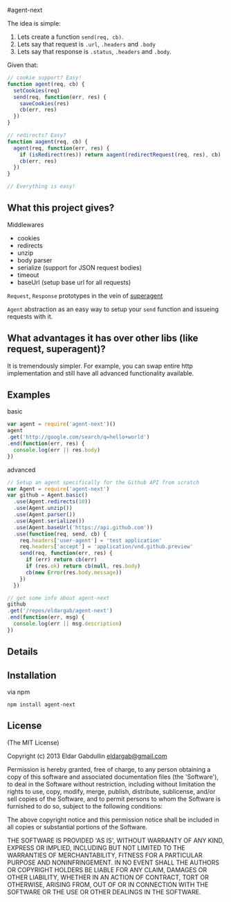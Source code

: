#agent-next

The idea is simple:

  1. Lets create a function `send(req, cb)`.
  2. Lets say that request is `.url`, `.headers` and `.body`
  3. Lets say that response is `.status`, `.headers` and `.body`.

Given that:

```javascript
// cookie support? Easy!
function agent(req, cb) {
  setCookies(req)
  send(req, function(err, res) {
    saveCookies(res)
    cb(err, res)
  })
}

// redirects? Easy?
function aagent(req, cb) {
  agent(req, function(err, res) {
    if (isRedirect(res)) return aagent(redirectRequest(req, res), cb)
    cb(err, res)
  })
}

// Everything is easy!
```

## What this project gives?

Middlewares

  * cookies
  * redirects
  * unzip
  * body parser
  * serialize (support for JSON request bodies)
  * timeout
  * baseUrl (setup base url for all requests)

`Request`, `Response` prototypes in the vein of [superagent](https://github.com/visionmedia/superagent)

`Agent` abstraction as an easy way to setup your `send` function and issueing requests with it.

## What advantages it has over other libs (like request, superagent)?

It is tremendously simpler. For example, you can swap entire http implementation and still have
all advanced functionality available.

## Examples

basic

```javascript
var agent = require('agent-next')()
agent
.get('http://google.com/search/q=hello+world')
.end(function(err, res) {
  console.log(err || res.body)
})
```

advanced

```javascript
// Setup an agent specifically for the Github API from scratch
var Agent = require('agent-next')
var github = Agent.basic()
  .use(Agent.redirects(10))
  .use(Agent.unzip())
  .use(Agent.parser())
  .use(Agent.serialize())
  .use(Agent.baseUrl('https://api.github.com'))
  .use(function(req, send, cb) {
    req.headers['user-agent'] = 'test application'
    req.headers['accept'] = 'application/vnd.github.preview'
    send(req, function(err, res) {
      if (err) return cb(err)
      if (res.ok) return cb(null, res.body)
      cb(new Error(res.body.message))
    })
  })

// get some info about agent-next
github
.get('/repos/eldargab/agent-next')
.end(function(err, msg) {
  console.log(err || msg.description)
})
```

## Details

## Installation

via npm

```
npm install agent-next
```

## License

(The MIT License)

Copyright (c) 2013 Eldar Gabdullin <eldargab@gmail.com>

Permission is hereby granted, free of charge, to any person obtaining a copy of
this software and associated documentation files (the 'Software'), to deal in
the Software without restriction, including without limitation the rights to
use, copy, modify, merge, publish, distribute, sublicense, and/or sell copies of
the Software, and to permit persons to whom the Software is furnished to do so,
subject to the following conditions:

The above copyright notice and this permission notice shall be included in all
copies or substantial portions of the Software.

THE SOFTWARE IS PROVIDED 'AS IS', WITHOUT WARRANTY OF ANY KIND, EXPRESS OR
IMPLIED, INCLUDING BUT NOT LIMITED TO THE WARRANTIES OF MERCHANTABILITY, FITNESS
FOR A PARTICULAR PURPOSE AND NONINFRINGEMENT. IN NO EVENT SHALL THE AUTHORS OR
COPYRIGHT HOLDERS BE LIABLE FOR ANY CLAIM, DAMAGES OR OTHER LIABILITY, WHETHER
IN AN ACTION OF CONTRACT, TORT OR OTHERWISE, ARISING FROM, OUT OF OR IN
CONNECTION WITH THE SOFTWARE OR THE USE OR OTHER DEALINGS IN THE SOFTWARE.
